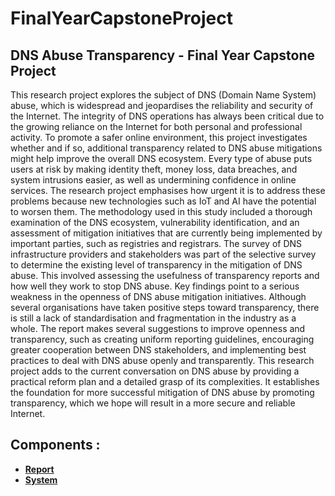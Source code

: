 # FinalYearCapstoneProject
## DNS Abuse Transparency - Final Year Capstone Project

This research project explores the subject of DNS (Domain Name System) abuse, which
is widespread and jeopardises the reliability and security of the Internet. The integrity of
DNS operations has always been critical due to the growing reliance on the Internet for
both personal and professional activity. To promote a safer online environment, this project
investigates whether and if so, additional transparency related to DNS abuse mitigations might
help improve the overall DNS ecosystem. Every type of abuse puts users at risk by making
identity theft, money loss, data breaches, and system intrusions easier, as well as undermining
confidence in online services. The research project emphasises how urgent it is to address
these problems because new technologies such as IoT and AI have the potential to worsen
them.
The methodology used in this study included a thorough examination of the DNS ecosystem,
vulnerability identification, and an assessment of mitigation initiatives that are currently
being implemented by important parties, such as registries and registrars. The survey of
DNS infrastructure providers and stakeholders was part of the selective survey to determine
the existing level of transparency in the mitigation of DNS abuse. This involved assessing
the usefulness of transparency reports and how well they work to stop DNS abuse. Key
findings point to a serious weakness in the openness of DNS abuse mitigation initiatives.
Although several organisations have taken positive steps toward transparency, there is still
a lack of standardisation and fragmentation in the industry as a whole. The report makes
several suggestions to improve openness and transparency, such as creating uniform reporting
guidelines, encouraging greater cooperation between DNS stakeholders, and implementing
best practices to deal with DNS abuse openly and transparently.
This research project adds to the current conversation on DNS abuse by providing a practical
reform plan and a detailed grasp of its complexities. It establishes the foundation for more
successful mitigation of DNS abuse by promoting transparency, which we hope will result in
a more secure and reliable Internet.

## Components : 

- [**Report**](https://github.com/azizosharke/FinalYearCapstoneProject/blob/main/main.pdf) 
- [**System**](https://github.com/azizosharke/FinalYearCapstoneProject/tree/main/System) 

